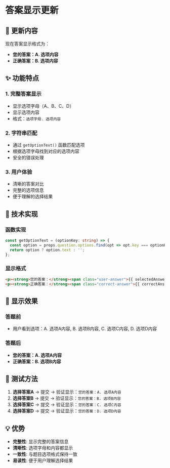 # 答案显示更新

## 🎯 更新内容

现在答案显示格式为：
- **您的答案：A. 选项内容**
- **正确答案：B. 选项内容**

## ✨ 功能特点

### 1. 完整答案显示
- 显示选项字母（A、B、C、D）
- 显示选项内容
- 格式：`选项字母. 选项内容`

### 2. 字符串匹配
- 通过 `getOptionText()` 函数匹配选项
- 根据选项字母找到对应的选项内容
- 安全的错误处理

### 3. 用户体验
- 清晰的答案对比
- 完整的选项信息
- 便于理解的选择结果

## 🔧 技术实现

### 函数实现
```typescript
const getOptionText = (optionKey: string) => {
  const option = props.question.options.find(opt => opt.key === optionKey);
  return option ? option.text : '';
};
```

### 显示格式
```html
<p><strong>您的答案：</strong><span class="user-answer">{{ selectedAnswer }}. {{ getOptionText(selectedAnswer) }}</span></p>
<p><strong>正确答案：</strong><span class="correct-answer">{{ correctAnswer }}. {{ getOptionText(correctAnswer) }}</span></p>
```

## 📱 显示效果

### 答题前
- 用户看到选项：A. 选项A内容, B. 选项B内容, C. 选项C内容, D. 选项D内容

### 答题后
- **您的答案：A. 选项A内容**
- **正确答案：B. 选项B内容**

## 🧪 测试方法

1. **选择答案A** → 提交 → 验证显示：`您的答案：A. 选项A内容`
2. **选择答案B** → 提交 → 验证显示：`您的答案：B. 选项B内容`
3. **选择答案C** → 提交 → 验证显示：`您的答案：C. 选项C内容`
4. **选择答案D** → 提交 → 验证显示：`您的答案：D. 选项D内容`

## 💡 优势

- **完整性**: 显示完整的答案信息
- **清晰性**: 选项字母和内容都显示
- **一致性**: 与题目选项格式保持一致
- **易读性**: 便于用户理解选择结果
